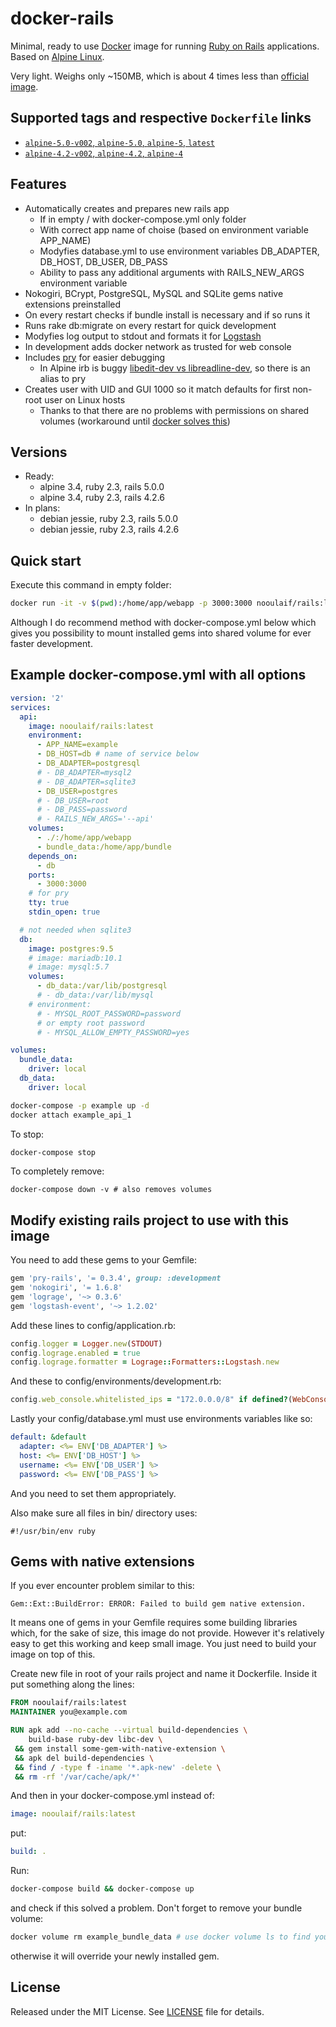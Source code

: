 # docker-rails

Minimal, ready to use [Docker](https://www.docker.com/) image for running [Ruby on Rails](http://rubyonrails.org/) applications.
Based on [Alpine Linux](https://www.alpinelinux.org/).

Very light. Weighs only ~150MB, which is about 4 times less than [official image](https://hub.docker.com/_/rails/).

## Supported tags and respective `Dockerfile` links

- [`alpine-5.0-v002`, `alpine-5.0`, `alpine-5`, `latest`](https://github.com/nooulaif/docker-rails/blob/master/alpine-5.0.dockerfile)
- [`alpine-4.2-v002`, `alpine-4.2`, `alpine-4`](https://github.com/nooulaif/docker-rails/blob/master/alpine-4.2.dockerfile)

## Features
- Automatically creates and prepares new rails app
    * If in empty / with docker-compose.yml only folder
    * With correct app name of choise (based on environment variable APP_NAME)
    * Modyfies database.yml to use environment variables DB_ADAPTER, DB_HOST, DB_USER, DB_PASS
    * Ability to pass any additional arguments with RAILS_NEW_ARGS environment variable
- Nokogiri, BCrypt, PostgreSQL, MySQL and SQLite gems native extensions preinstalled
- On every restart checks if bundle install is necessary and if so runs it
- Runs rake db:migrate on every restart for quick development
- Modyfies log output to stdout and formats it for [Logstash](https://www.elastic.co/products/logstash)
- In development adds docker network as trusted for web console
- Includes [pry](http://pryrepl.org/) for easier debugging
    * In Alpine irb is buggy [libedit-dev vs libreadline-dev](https://github.com/docker-library/ruby/issues/75), so there is an alias to pry
- Creates user with UID and GUI 1000 so it match defaults for first non-root user on Linux hosts
    * Thanks to that there are no problems with permissions on shared volumes (workaround until [docker solves this](https://github.com/docker/docker/issues/2259))

## Versions
- Ready:
    * alpine 3.4, ruby 2.3, rails 5.0.0
    * alpine 3.4, ruby 2.3, rails 4.2.6
- In plans:
    * debian jessie, ruby 2.3, rails 5.0.0
    * debian jessie, ruby 2.3, rails 4.2.6

## Quick start
Execute this command in empty folder:
```bash
docker run -it -v $(pwd):/home/app/webapp -p 3000:3000 nooulaif/rails:latest
```
Although I do recommend method with docker-compose.yml below which gives you possibility to
mount installed gems into shared volume for ever faster development.

## Example docker-compose.yml with all options
```yaml
version: '2'
services:
  api:
    image: nooulaif/rails:latest
    environment:
      - APP_NAME=example
      - DB_HOST=db # name of service below
      - DB_ADAPTER=postgresql
      # - DB_ADAPTER=mysql2
      # - DB_ADAPTER=sqlite3
      - DB_USER=postgres
      # - DB_USER=root
      # - DB_PASS=password
      # - RAILS_NEW_ARGS='--api'
    volumes:
      - ./:/home/app/webapp
      - bundle_data:/home/app/bundle
    depends_on:
      - db
    ports:
      - 3000:3000
    # for pry
    tty: true
    stdin_open: true

  # not needed when sqlite3
  db:
    image: postgres:9.5
    # image: mariadb:10.1
    # image: mysql:5.7
    volumes:
      - db_data:/var/lib/postgresql
      # - db_data:/var/lib/mysql
    # environment:
      # - MYSQL_ROOT_PASSWORD=password
      # or empty root password
      # - MYSQL_ALLOW_EMPTY_PASSWORD=yes

volumes:
  bundle_data:
    driver: local
  db_data:
    driver: local
```
```bash
docker-compose -p example up -d
docker attach example_api_1
```
To stop:
```bash
docker-compose stop
```
To completely remove:
```
docker-compose down -v # also removes volumes
```

## Modify existing rails project to use with this image
You need to add these gems to your Gemfile:
```ruby
gem 'pry-rails', '= 0.3.4', group: :development
gem 'nokogiri', '= 1.6.8'
gem 'lograge', '~> 0.3.6'
gem 'logstash-event', '~> 1.2.02'
```
Add these lines to config/application.rb:
```ruby
config.logger = Logger.new(STDOUT)
config.lograge.enabled = true
config.lograge.formatter = Lograge::Formatters::Logstash.new
```
And these to config/environments/development.rb:
```ruby
config.web_console.whitelisted_ips = "172.0.0.0/8" if defined?(WebConsole)
```
Lastly your config/database.yml must use environments variables like so:
```yaml
default: &default
  adapter: <%= ENV['DB_ADAPTER'] %>
  host: <%= ENV['DB_HOST'] %>
  username: <%= ENV['DB_USER'] %>
  password: <%= ENV['DB_PASS'] %>
```
And you need to set them appropriately.

Also make sure all files in bin/ directory uses:
```
#!/usr/bin/env ruby
```

## Gems with native extensions
If you ever encounter problem similar to this:
```
Gem::Ext::BuildError: ERROR: Failed to build gem native extension.
```
It means one of gems in your Gemfile requires some building libraries which, for the sake of size, this image do not provide.
However it's relatively easy to get this working and keep small image. You just need to build your image on top of this.

Create new file in root of your rails project and name it Dockerfile.
Inside it put something along the lines:
```dockerfile
FROM nooulaif/rails:latest
MAINTAINER you@example.com

RUN apk add --no-cache --virtual build-dependencies \
    build-base ruby-dev libc-dev \
 && gem install some-gem-with-native-extension \
 && apk del build-dependencies \
 && find / -type f -iname '*.apk-new' -delete \
 && rm -rf '/var/cache/apk/*'
```
And then in your docker-compose.yml instead of:
```yml
image: nooulaif/rails:latest
```
put:
```yml
build: .
```
Run:
```bash
docker-compose build && docker-compose up
```
and check if this solved a problem.
Don't forget to remove your bundle volume:
```bash
docker volume rm example_bundle_data # use docker volume ls to find yours
```
otherwise it will override your newly installed gem.

## License
Released under the MIT License. See [LICENSE](https://github.com/nooulaif/docker-rails/blob/master/LICENSE) file for details.
